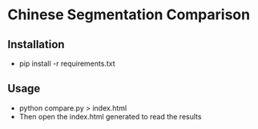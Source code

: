 Chinese Segmentation Comparison
===============================

Installation
------------

- pip install -r requirements.txt

Usage
-----

- python compare.py > index.html
- Then open the index.html generated to read the results
